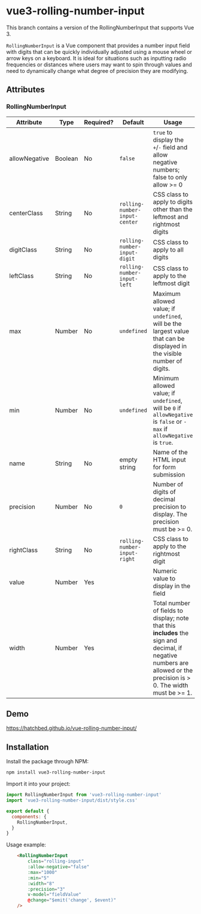# vue3-rolling-number-input

This branch contains a version of the RollingNumberInput that supports Vue 3.

`RollingNumberInput` is a Vue component that provides a number input field with digits that can be quickly
individually adjusted using a mouse wheel or arrow keys on a keyboard.  It is ideal for situations such as
inputting radio frequencies or distances where users may want to spin through values and need to dynamically
change what degree of precision they are modifying.

## Attributes

### RollingNumberInput

| Attribute     | Type    | Required? | Default                       | Usage                                                                                                                                                                 |
|---------------|---------|-----------|-------------------------------|-----------------------------------------------------------------------------------------------------------------------------------------------------------------------|
| allowNegative | Boolean | No        | `false`                       | `true` to display the `+`/`-` field and allow negative numbers; false to only allow >= 0                                                                              |
| centerClass   | String  | No        | `rolling-number-input-center` | CSS class to apply to digits other than the leftmost and rightmost digits                                                                                             |
| digitClass    | String  | No        | `rolling-number-input-digit`  | CSS class to apply to all digits                                                                                                                                      |
| leftClass     | String  | No        | `rolling-number-input-left`   | CSS class to apply to the leftmost digit                                                                                                                              |
| max           | Number  | No        | `undefined`                   | Maximum allowed value; if `undefined`, will be the largest value that can be displayed in the visible number of digits.                                               |
| min           | Number  | No        | `undefined`                   | Minimum allowed value; if `undefined`, will be `0` if `allowNegative` is `false` or `-max` if `allowNegative` is `true`.                                              |
| name          | String  | No        | empty string                  | Name of the HTML input for form submission                                                                                                                            |
| precision     | Number  | No        | `0`                           | Number of digits of decimal precision to display.  The precision must be >= 0.                                                                                        |
| rightClass    | String  | No        | `rolling-number-input-right`  | CSS class to apply to the rightmost digit                                                                                                                             |
| value         | Number  | Yes       |                               | Numeric value to display in the field                                                                                                                                 |
| width         | Number  | Yes       |                               | Total number of fields to display; note that this **includes** the sign and decimal, if negative numbers are allowed or the precision is > 0. The width must be >= 1. |

## Demo

https://hatchbed.github.io/vue-rolling-number-input/

## Installation

Install the package through NPM:
```bash
npm install vue3-rolling-number-input
```

Import it into your project:

```javascript
import RollingNumberInput from 'vue3-rolling-number-input'
import 'vue3-rolling-number-input/dist/style.css'

export default {
  components: {
    RollingNumberInput,
  }
}
```

Usage example:
```html
    <RollingNumberInput
        class="rolling-input"
        :allow-negative="false"
        :max="1000"
        :min="5"
        :width="8"
        :precision="3"
        v-model="fieldValue"
        @change="$emit('change', $event)"
    />
```